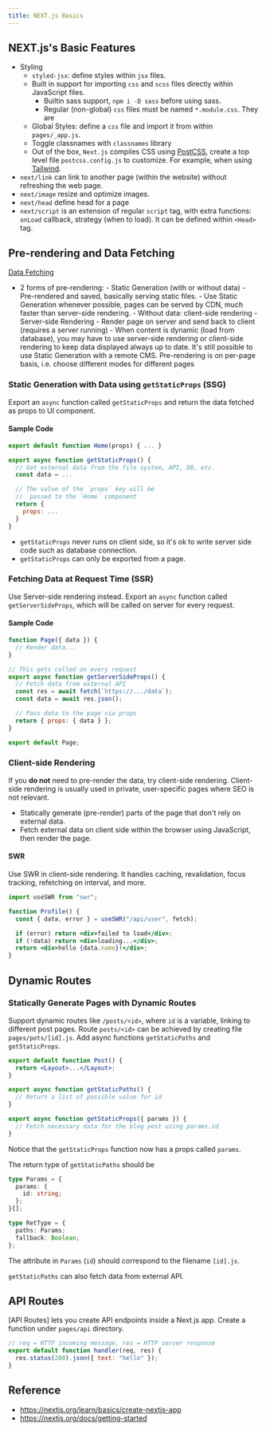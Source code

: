 ```yaml
---
title: NEXT.js Basics
---
```


## NEXT.js's Basic Features

- Styling
  - `styled-jsx`: define styles within `jsx` files.
  - Built in support for importing `css` and `scss` files directly within JavaScript files.
    - Builtin sass support, `npm i -D sass` before using sass.
    - Regular (non-global) `css` files must be named `*.module.css`. They are
  - Global Styles: define a `css` file and import it from within `pages/_app.js`.
  - Toggle classnames with `classnames` library
  - Out of the box, `Next.js` compiles CSS using [PostCSS](https://postcss.org/), create a top level file `postcss.config.js` to customize. For example, when using [Tailwind](https://tailwindcss.com/).
- `next/link` can link to another page (within the website) without refreshing the web page.
- `next/image` resize and optimize images.
- `next/head` define head for a page
- `next/script` is an extension of regular `script` tag, with extra functions: `onLoad` callback, strategy (when to load). It can be defined within `<Head>` tag.

## Pre-rendering and Data Fetching

[Data Fetching](https://nextjs.org/docs/basic-features/data-fetching/overview)

- 2 forms of pre-rendering: - Static Generation (with or without data) - Pre-rendered and saved, basically serving static files. - Use Static Generation whenever possible, pages can be served by CDN, much faster than server-side rendering. - Without data: client-side rendering - Server-side Rendering - Render page on server and send back to client (requires a server running) - When content is dynamic (load from database), you may have to use server-side rendering or client-side rendering to keep data displayed always up to date. It's still possible to use Static Generation with a remote CMS.
  Pre-rendering is on per-page basis, i.e. choose different modes for different pages

### Static Generation with Data using `getStaticProps` (SSG)

Export an `async` function called `getStaticProps` and return the data fetched as props to UI component.

#### Sample Code

```jsx
export default function Home(props) { ... }

export async function getStaticProps() {
  // Get external data from the file system, API, DB, etc.
  const data = ...

  // The value of the `props` key will be
  //  passed to the `Home` component
  return {
    props: ...
  }
}
```

- `getStaticProps` never runs on client side, so it's ok to write server side code such as database connection.
- `getStaticProps` can only be exported from a page.

### Fetching Data at Request Time (SSR)

Use Server-side rendering instead.
Export an `async` function called `getServerSideProps`, which will be called on server for every request.

#### Sample Code

```jsx
function Page({ data }) {
  // Render data...
}

// This gets called on every request
export async function getServerSideProps() {
  // Fetch data from external API
  const res = await fetch(`https://.../data`);
  const data = await res.json();

  // Pass data to the page via props
  return { props: { data } };
}

export default Page;
```

### Client-side Rendering

If you **do not** need to pre-render the data, try client-side rendering.
Client-side rendering is usually used in private, user-specific pages where SEO is not relevant.

- Statically generate (pre-render) parts of the page that don't rely on external data.
- Fetch external data on client side within the browser using JavaScript, then render the page.

#### SWR

Use SWR in client-side rendering. It handles caching, revalidation, focus tracking, refetching on interval, and more.

```jsx
import useSWR from "swr";

function Profile() {
  const { data, error } = useSWR("/api/user", fetch);

  if (error) return <div>failed to load</div>;
  if (!data) return <div>loading...</div>;
  return <div>hello {data.name}!</div>;
}
```

## Dynamic Routes

### Statically Generate Pages with Dynamic Routes

Support dynamic routes like `/posts/<id>`, where `id` is a variable, linking to different post pages.
Route `posts/<id>` can be achieved by creating file `pages/pots/[id].js`.
Add async functions `getStaticPaths` and `getStaticProps`.

```jsx
export default function Post() {
  return <Layout>...</Layout>;
}

export async function getStaticPaths() {
  // Return a list of possible value for id
}

export async function getStaticProps({ params }) {
  // Fetch necessary data for the blog post using params.id
}
```

Notice that the `getStaticProps` function now has a props called `params`.

The return type of `getStaticPaths` should be

```ts
type Params = {
  params: {
    id: string;
  };
}[];

type RetType = {
  paths: Params;
  fallback: Boolean;
};
```

The attribute in `Params` (`id`) should correspond to the filename `[id].js`.

`getStaticPaths` can also fetch data from external API.

## API Routes

[API Routes] lets you create API endpoints inside a Next.js app.
Create a function under `pages/api` directory.

```jsx
// req = HTTP incoming message, res = HTTP server response
export default function handler(req, res) {
  res.status(200).json({ text: "hello" });
}
```

## Reference

- https://nextjs.org/learn/basics/create-nextjs-app
- https://nextjs.org/docs/getting-started

